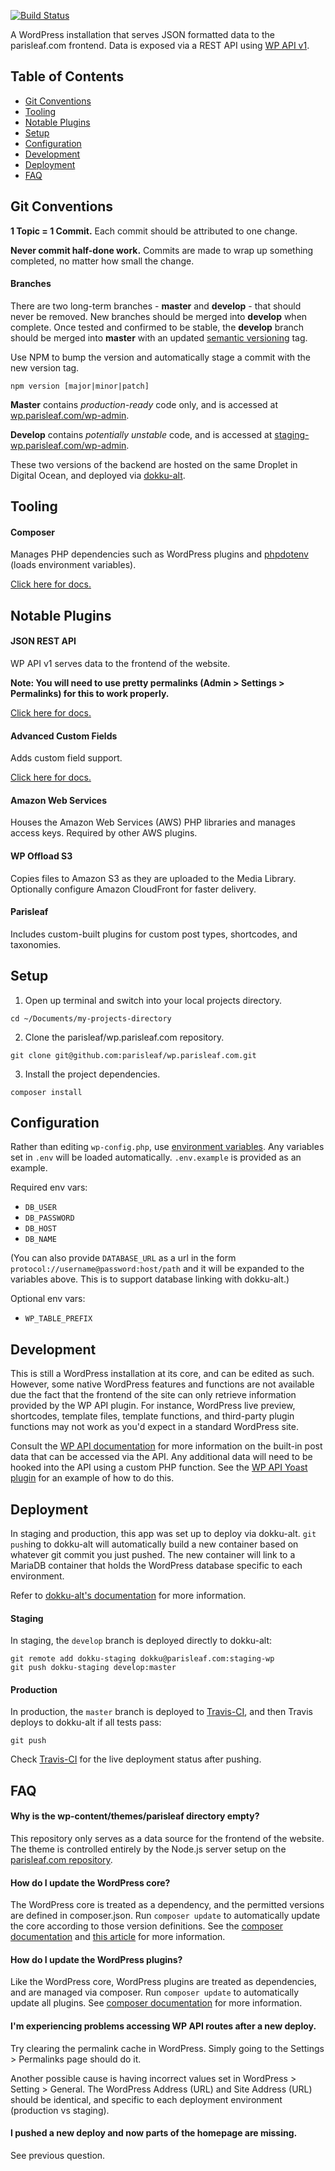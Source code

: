 [![Build Status](https://travis-ci.org/parisleaf/wp.parisleaf.com.svg?branch=master)](https://travis-ci.org/parisleaf/wp.parisleaf.com)

A WordPress installation that serves JSON formatted data to the parisleaf.com frontend. Data is exposed via a REST API using [WP API v1](http://wp-api.org/).

## Table of Contents

- [Git Conventions](#git-conventions)
- [Tooling](#tooling)
- [Notable Plugins](#notable-plugins)
- [Setup](#setup)
- [Configuration](#configuration)
- [Development](#development)
- [Deployment](#deployment)
- [FAQ](#faq)

## Git Conventions

**1 Topic = 1 Commit.** Each commit should be attributed to one change.

**Never commit half-done work.** Commits are made to wrap up something completed, no matter how small the change.

#### Branches
There are two long-term branches - **master** and **develop** - that should never be removed. New branches should be merged into **develop** when complete. Once tested and confirmed to be stable, the **develop** branch should be merged into **master** with an updated [semantic versioning](http://semver.org/) tag.

Use NPM to bump the version and automatically stage a commit with the new version tag.
```shell
npm version [major|minor|patch]
```

**Master** contains *production-ready* code only, and is accessed at [wp.parisleaf.com/wp-admin](http://wp.parisleaf.com/wp-admin).

**Develop** contains *potentially unstable* code, and is accessed at [staging-wp.parisleaf.com/wp-admin](http://staging-wp.parisleaf.com/wp-admin).

These two versions of the backend are hosted on the same Droplet in Digital Ocean, and deployed via [dokku-alt](https://github.com/dokku-alt/dokku-alt).

## Tooling

#### Composer

Manages PHP dependencies such as WordPress plugins and [phpdotenv](https://github.com/vlucas/phpdotenv) (loads environment variables).

[Click here for docs.](https://getcomposer.org/doc/)

## Notable Plugins

#### JSON REST API

WP API v1 serves data to the frontend of the website.

**Note: You will need to use pretty permalinks (Admin > Settings > Permalinks) for this to work properly.**

[Click here for docs.](http://wp-api.org/index-deprecated.html)


#### Advanced Custom Fields

Adds custom field support.

[Click here for docs.](http://www.advancedcustomfields.com/resources/)

#### Amazon Web Services

Houses the Amazon Web Services (AWS) PHP libraries and manages access keys. Required by other AWS plugins.

#### WP Offload S3

Copies files to Amazon S3 as they are uploaded to the Media Library. Optionally configure Amazon CloudFront for faster delivery.

#### Parisleaf

Includes custom-built plugins for custom post types, shortcodes, and taxonomies.

## Setup

1. Open up terminal and switch into your local projects directory.
  ```shell
  cd ~/Documents/my-projects-directory
  ```
2. Clone the parisleaf/wp.parisleaf.com repository.
  ```shell
  git clone git@github.com:parisleaf/wp.parisleaf.com.git
  ```
3. Install the project dependencies.
  ```shell
  composer install
  ```

## Configuration

Rather than editing `wp-config.php`, use [environment variables](http://12factor.net/config). Any variables set in `.env` will be loaded automatically. `.env.example` is provided as an example.

Required env vars:

- `DB_USER`
- `DB_PASSWORD`
- `DB_HOST`
- `DB_NAME`

(You can also provide `DATABASE_URL` as a url in the form `protocol://username@password:host/path` and it will be expanded to the variables above. This is to support database linking with dokku-alt.)

Optional env vars:

- `WP_TABLE_PREFIX`

## Development

This is still a WordPress installation at its core, and can be edited as such. However, some native WordPress features and functions are not available due the fact that the frontend of the site can only retrieve information provided by the WP API plugin. For instance, WordPress live preview, shortcodes, template files, template functions, and third-party plugin functions may not work as you'd expect in a standard WordPress site.

Consult the [WP API documentation](http://wp-api.org/index-deprecated.html) for more information on the built-in post data that can be accessed via the API. Any additional data will need to be hooked into the API using a custom PHP function. See the [WP API Yoast plugin](https://github.com/jmfurlott/wp-api-yoast/blob/master/plugin.php) for an example of how to do this.

## Deployment

In staging and production, this app was set up to deploy via dokku-alt. `git push`ing to dokku-alt will automatically build a new container based on whatever git commit you just pushed. The new container will link to a MariaDB container that holds the WordPress database specific to each environment.

Refer to [dokku-alt's documentation](https://github.com/dokku-alt/dokku-alt) for more information.

#### Staging

In staging, the `develop` branch is deployed directly to dokku-alt:
```shell
git remote add dokku-staging dokku@parisleaf.com:staging-wp
git push dokku-staging develop:master
```

#### Production

In production, the `master` branch is deployed to [Travis-CI](https://travis-ci.org/), and then Travis deploys to dokku-alt if all tests pass:
```shell
git push
```

Check [Travis-CI](https://travis-ci.org/) for the live deployment status after pushing.

## FAQ

#### Why is the wp-content/themes/parisleaf directory empty?

This repository only serves as a data source for the frontend of the website. The theme is controlled entirely by the Node.js server setup on the [parisleaf.com repository](https://github.com/parisleaf/parisleaf.com).

#### How do I update the WordPress core?

The WordPress core is treated as a dependency, and the permitted versions are defined in composer.json. Run `composer update` to automatically update the core according to those version definitions. See the [composer documentation](https://getcomposer.org/doc/01-basic-usage.md) and [this article](https://roots.io/using-composer-with-wordpress/) for more information.

#### How do I update the WordPress plugins?

Like the WordPress core, WordPress plugins are treated as dependencies, and are managed via composer. Run `composer update` to automatically update all plugins. See [composer documentation](https://getcomposer.org/doc/01-basic-usage.md) for more information.

#### I'm experiencing problems accessing WP API routes after a new deploy.

Try clearing the permalink cache in WordPress. Simply going to the Settings > Permalinks page should do it.

Another possible cause is having incorrect values set in WordPress > Setting > General. The WordPress Address (URL) and Site Address (URL) should be identical, and specific to each deployment environment (production vs staging).

#### I pushed a new deploy and now parts of the homepage are missing.

See previous question.
